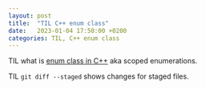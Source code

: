 ```yaml
---
layout: post
title:  "TIL C++ enum class"
date:   2023-01-04 17:50:00 +0200
categories: TIL, C++ enum class
---
```

TIL what is [enum class in C++](https://www.geeksforgeeks.org/enum-classes-in-c-and-their-advantage-over-enum-datatype/) aka scoped enumerations.

TIL `git diff --staged` shows changes for staged files.
